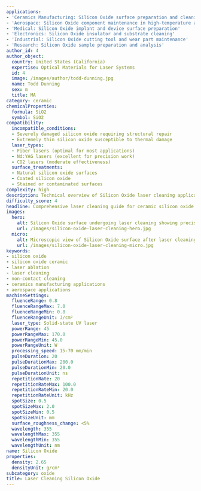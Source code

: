 ```yaml
---
applications:
- 'Ceramics Manufacturing: Silicon Oxide surface preparation and cleaning'
- 'Aerospace: Silicon Oxide component maintenance in high-temperature applications'
- 'Medical: Silicon Oxide implant and device surface preparation'
- 'Electronics: Silicon Oxide insulator and substrate cleaning'
- 'Industrial: Silicon Oxide cutting tool and wear part maintenance'
- 'Research: Silicon Oxide sample preparation and analysis'
author_id: 4
author_object:
  country: United States (California)
  expertise: Optical Materials for Laser Systems
  id: 4
  image: /images/author/todd-dunning.jpg
  name: Todd Dunning
  sex: m
  title: MA
category: ceramic
chemicalProperties:
  formula: SiO2
  symbol: SiO2
compatibility:
  incompatible_conditions:
  - Severely damaged silicon oxide requiring structural repair
  - Extremely thin silicon oxide susceptible to thermal damage
  laser_types:
  - Fiber lasers (optimal for most applications)
  - Nd:YAG lasers (excellent for precision work)
  - CO2 lasers (moderate effectiveness)
  surface_treatments:
  - Natural silicon oxide surfaces
  - Coated silicon oxide
  - Stained or contaminated surfaces
complexity: high
description: Technical overview of Silicon Oxide laser cleaning applications and parameters
difficulty_score: 4
headline: Comprehensive laser cleaning guide for ceramic silicon oxide
images:
  hero:
    alt: Silicon Oxide surface undergoing laser cleaning showing precise contamination removal
    url: /images/silicon-oxide-laser-cleaning-hero.jpg
  micro:
    alt: Microscopic view of Silicon Oxide surface after laser cleaning showing detailed surface structure
    url: /images/silicon-oxide-laser-cleaning-micro.jpg
keywords:
- silicon oxide
- silicon oxide ceramic
- laser ablation
- laser cleaning
- non-contact cleaning
- ceramics manufacturing applications
- aerospace applications
machineSettings:
  fluenceRange: 0.8
  fluenceRangeMax: 7.0
  fluenceRangeMin: 0.8
  fluenceRangeUnit: J/cm²
  laser_type: Solid-state UV laser
  powerRange: 45
  powerRangeMax: 170.0
  powerRangeMin: 45.0
  powerRangeUnit: W
  processing_speed: 15-70 mm/min
  pulseDuration: 20
  pulseDurationMax: 200.0
  pulseDurationMin: 20.0
  pulseDurationUnit: ns
  repetitionRate: 20
  repetitionRateMax: 100.0
  repetitionRateMin: 20.0
  repetitionRateUnit: kHz
  spotSize: 0.5
  spotSizeMax: 2.0
  spotSizeMin: 0.5
  spotSizeUnit: mm
  surface_roughness_change: <5%
  wavelength: 355
  wavelengthMax: 355
  wavelengthMin: 355
  wavelengthUnit: nm
name: Silicon Oxide
properties:
  density: 2.65
  densityUnit: g/cm³
subcategory: oxide
title: Laser Cleaning Silicon Oxide
---
```


